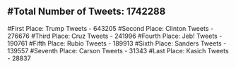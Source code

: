 #Total Number of Tweets: 1742288 
---
#First Place: Trump Tweets - 643205
#Second Place: Clinton Tweets - 276676
#Third Place: Cruz Tweets - 241996
#Fourth Place: Jeb! Tweets - 190761
#Fifth Place: Rubio Tweets - 189913
#Sixth Place: Sanders Tweets - 139557
#Seventh Place: Carson Tweets - 31343
#Last Place: Kasich Tweets - 28837
